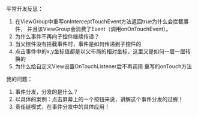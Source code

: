 平常开发反思：

1. 在ViewGroup中重写onInterceptTouchEvent方法返回true为什么会拦截事件，
并且该ViewGroup会消费了Event（调用onOnTouchEvent）。
2. 为什么事件不再向子控件继续传递？
3. 当父控件没有拦截事件时，事件是如何传递到子控件的
4. 点击事件中的x,y坐标值都是以父布局的相对坐标，这里又是如何一层一层转换的
5. 为什么给自定义View设置OnTouchListener后不再调用 重写的onTouch方法

我的问题：

1. 事件分发，分发的是什么？
2. 以具体的案例：点击屏幕上的一个按钮来说，讲解这个事件分发的过程！
3. 责任链模式，在事件分发中的具体应用！



